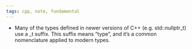 ```yaml
---
tags: cpp, note, fundamental
---
```



- Many of the types defined in newer versions of C++ (e.g. std::nullptr_t) use a \_t suffix. This suffix means “type”, and it’s a common nomenclature applied to modern types.